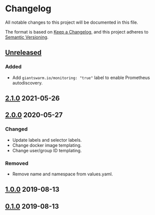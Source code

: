 # Changelog

All notable changes to this project will be documented in this file.

The format is based on [Keep a Changelog](https://keepachangelog.com/en/1.0.0/),
and this project adheres to [Semantic Versioning](https://semver.org/spec/v2.0.0.html).

## [Unreleased]

### Added

- Add `giantswarm.io/monitoring: "true"` label to enable Prometheus autodiscovery.

## [2.1.0] 2021-05-26

## [2.0.0] 2020-05-27

### Changed

- Update labels and selector labels.
- Change docker image templating.
- Change user/group ID templating.

### Removed

- Remove name and namespace from values.yaml.

## [1.0.0] 2019-08-13

## [0.1.0]  2019-08-13

[Unreleased]: https://github.com/giantswarm/vault-exporter/compare/v2.1.0...HEAD
[2.1.0]: https://github.com/giantswarm/vault-exporter/compare/v2.0.0...v2.1.0
[2.0.0]: https://github.com/giantswarm/vault-exporter/compare/v1.0.0...v2.0.0
[1.0.0]: https://github.com/giantswarm/vault-exporter/compare/v0.1.0...v1.0.0
[0.1.0]: https://github.com/giantswarm/vault-exporter/releases/tag/v0.1.0
